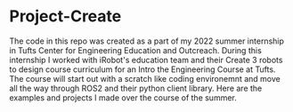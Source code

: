 # Project-Create

The code in this repo was created as a part of my 2022 summer internship in Tufts Center for Engineering Education and Outcreach. During this internship I worked with iRobot's education team and their Create 3 robots to design course curriculum for an Intro the Engineering Course at Tufts. The course will start out with a scratch like coding environemnt and move all the way through ROS2 and their python client library. Here are the examples and projects I made over the course of the summer. 
